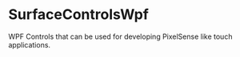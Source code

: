 SurfaceControlsWpf
==================
WPF Controls that can be used for developing PixelSense like touch applications.